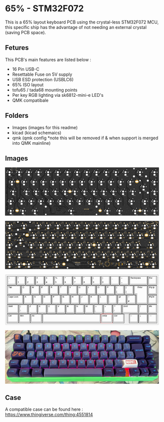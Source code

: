# 65% - STM32F072

This is a 65% layout keyboard PCB using the crystal-less STM32F072 MCU, this specific ship has the advantage of not needing 
an external crystal (saving PCB space).

## Fetures

This PCB's main features are listed below :

- 16 Pin USB-C
- Resettable Fuse on 5V supply
- USB ESD protection (USBLC6)
- 65% ISO layout
- tofu65 / tada68 mounting points
- Per key RGB lighting via sk6812-mini-e LED's
- QMK compatibale

## Folders

- Images (images for this readme)
- kicad (kicad schemaics)
- qmk (qmk config *note this will be removed if & when support is merged into QMK mainline)

## Images

![PCB Front](/65-F072/images/top.png)

![PCB Back](/65-F072/images/bottom.png)

![Layout](/65-F072/images/layout.png)

![Final Product](/65-F072/images/final.jpg)

## Case

A compatible case can be found here : https://www.thingiverse.com/thing:4551814


